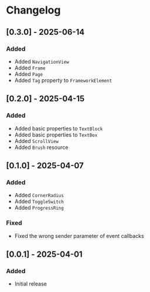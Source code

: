 # Changelog

## [0.3.0] - 2025-06-14

### Added

- Added `NavigationView`
- Added `Frame`
- Added `Page`
- Added `Tag` property to `FrameworkElement`

## [0.2.0] - 2025-04-15

### Added

- Added basic properties to `TextBlock`
- Added basic properties to `TextBox`
- Added `ScrollView`
- Added `Brush` resource

## [0.1.0] - 2025-04-07

### Added

- Added `CornerRadius`
- Added `ToggleSwitch`
- Added `ProgressRing`

### Fixed

- Fixed the wrong sender parameter of event callbacks

## [0.0.1] - 2025-04-01

### Added

- Initial release
